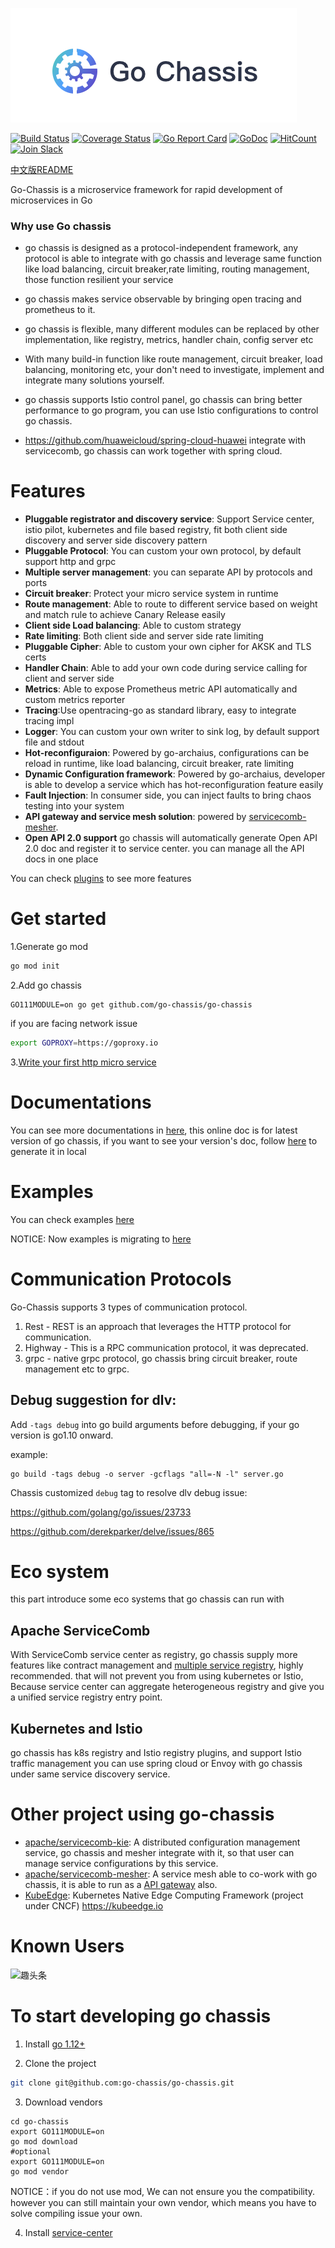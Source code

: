 ![](logo.png)

[![Build Status](https://travis-ci.com/go-chassis/go-chassis.svg?branch=master)](https://travis-ci.com/go-chassis/go-chassis)
[![Coverage Status](https://coveralls.io/repos/github/go-chassis/go-chassis/badge.svg)](https://coveralls.io/github/go-chassis/go-chassis) [![Go Report Card](https://goreportcard.com/badge/github.com/go-chassis/go-chassis)](https://goreportcard.com/report/github.com/go-chassis/go-chassis) [![GoDoc](https://godoc.org/github.com/go-chassis/go-chassis?status.svg)](https://godoc.org/github.com/go-chassis/go-chassis) [![HitCount](http://hits.dwyl.io/go-chassis/go-chassis.svg)](http://hits.dwyl.io/go-chassis/go-chassis)  [![Join Slack](https://img.shields.io/badge/Join-Slack-orange.svg)](https://join.slack.com/t/go-chassis/shared_invite/enQtMzk0MzAyMjEzNzEyLTRjOWE3NzNmN2IzOGZhMzZkZDFjODM1MDc5ZWI0YjcxYjM1ODNkY2RkNmIxZDdlOWI3NmQ0MTg3NzBkNGExZGU)      

[中文版README](README_cn.md)

Go-Chassis is a microservice framework for rapid development of microservices in Go

### Why use Go chassis

- go chassis is designed as a protocol-independent framework, any protocol 
is able to integrate with go chassis and leverage same function like load balancing,
circuit breaker,rate limiting, routing management, those function resilient your service

- go chassis makes service observable by bringing open tracing and prometheus to it.

- go chassis is flexible, many different modules can be replaced by other implementation, 
like registry, metrics, handler chain, config server etc 

- With many build-in function like route management, circuit breaker, load balancing, monitoring etc,
your don't need to investigate, implement and integrate many solutions yourself.

- go chassis supports Istio control panel, go chassis can bring better performance to go program, 
you can use Istio configurations to control go chassis.

- https://github.com/huaweicloud/spring-cloud-huawei integrate with servicecomb, go chassis can work together with spring cloud.

# Features
 - **Pluggable registrator and discovery service**: Support Service center, istio pilot, kubernetes and file based registry, 
 fit both client side discovery and server side discovery pattern 
 - **Pluggable Protocol**: You can custom your own protocol, by default support http and grpc
 - **Multiple server management**: you can separate API by protocols and ports
 - **Circuit breaker**: Protect your micro service system in runtime
 - **Route management**: Able to route to different service based on weight and match rule to achieve Canary Release easily
 - **Client side Load balancing**: Able to custom strategy
 - **Rate limiting**: Both client side and server side rate limiting
 - **Pluggable Cipher**: Able to custom your own cipher for AKSK and TLS certs
 - **Handler Chain**: Able to add your own code during service calling for client and server side
 - **Metrics**: Able to expose Prometheus metric API automatically and custom metrics reporter
 - **Tracing**:Use opentracing-go as standard library, easy to integrate tracing impl
 - **Logger**: You can custom your own writer to sink log, by default support file and stdout
 - **Hot-reconfiguraion**: Powered by go-archaius, configurations can be reload in runtime, like load balancing, circuit breaker, rate limiting
 - **Dynamic Configuration framework**: Powered by go-archaius, developer is able to develop a service which has hot-reconfiguration feature easily
 - **Fault Injection**: In consumer side, you can inject faults to bring chaos testing into your system
 - **API gateway and service mesh solution**: powered by [servicecomb-mesher](https://github.com/apache/servicecomb-mesher). 
 - **Open API 2.0 support** go chassis will automatically generate Open API 2.0 doc and register it to service center. you can manage all the API docs in one place

You can check [plugins](https://github.com/go-chassis/go-chassis-plugins) to see more features

# Get started 
1.Generate go mod
```bash
go mod init
```
2.Add go chassis 
```shell script
GO111MODULE=on go get github.com/go-chassis/go-chassis
```
if you are facing network issue 
```bash
export GOPROXY=https://goproxy.io
```

3.[Write your first http micro service](https://go-chassis.readthedocs.io/en/latest/getstarted/writing-rest.html)


# Documentations
You can see more documentations in [here](https://go-chassis.readthedocs.io/), 
this online doc is for latest version of go chassis, if you want to see your version's doc,
follow [here](docs/README.md) to generate it in local
# Examples
You can check examples [here](examples)

NOTICE: Now examples is migrating to [here](https://github.com/go-chassis/go-chassis-examples)
# Communication Protocols
Go-Chassis supports 3 types of communication protocol.
1. Rest - REST is an approach that leverages the HTTP protocol for communication.
2. Highway - This is a RPC communication protocol, it was deprecated.
3. grpc - native grpc protocol, go chassis bring circuit breaker, route management etc to grpc.
## Debug suggestion for dlv:
Add `-tags debug` into go build arguments before debugging, if your go version is go1.10 onward.

example:

```shell
go build -tags debug -o server -gcflags "all=-N -l" server.go
```

Chassis customized `debug` tag to resolve dlv debug issue:

https://github.com/golang/go/issues/23733

https://github.com/derekparker/delve/issues/865

# Eco system
this part introduce some eco systems that go chassis can run with
## Apache ServiceComb
With ServiceComb service center as registry, go chassis supply more features like contract management 
and [multiple service registry](https://github.com/apache/servicecomb-service-center/blob/master/docs/aggregate.md), 
highly recommended. that will not prevent you from using kubernetes or Istio, 
Because service center can aggregate heterogeneous registry 
and give you a unified service registry entry point.

## Kubernetes and Istio
go chassis has k8s registry and Istio registry plugins, and support Istio traffic management
you can use spring cloud or Envoy with go chassis under same service discovery service.

# Other project using go-chassis
- [apache/servicecomb-kie](https://github.com/apache/servicecomb-kie): 
A distributed configuration management service, go chassis and mesher integrate with it,
so that user can manage service configurations by this service.
- [apache/servicecomb-mesher](https://github.com/apache/servicecomb-mesher): 
A service mesh able to co-work with go chassis, 
it is able to run as a [API gateway](https://mesher.readthedocs.io/en/latest/configurations/edge.html) also.
- [KubeEdge](https://github.com/kubeedge/kubeedge): Kubernetes Native Edge Computing Framework (project under CNCF) https://kubeedge.io

# Known Users
![趣头条](https://gss3.bdstatic.com/-Po3dSag_xI4khGkpoWK1HF6hhy/baike/w%3D268%3Bg%3D0/sign=61fc74acb212c8fcb4f3f1cbc438f578/d8f9d72a6059252dc75d1b883f9b033b5ab5b9f7.jpg)

# To start developing go chassis

1. Install [go 1.12+](https://golang.org/doc/install) 

2. Clone the project

```sh
git clone git@github.com:go-chassis/go-chassis.git
```

3. Download vendors
```shell
cd go-chassis
export GO111MODULE=on 
go mod download
#optional
export GO111MODULE=on 
go mod vendor
```
NOTICE：if you do not use mod, We can not ensure you the compatibility. 
however you can still maintain your own vendor, 
which means you have to solve compiling issue your own.


4. Install [service-center](http://servicecomb.apache.org/release/)


